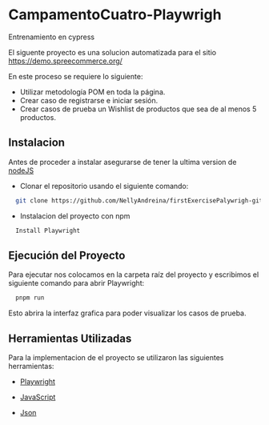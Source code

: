 # CampamentoCuatro-Playwrigh
Entrenamiento en cypress

El siguente proyecto es una solucion automatizada para el sitio https://demo.spreecommerce.org/ 

En este proceso se requiere lo siguiente: 

- Utilizar metodología POM en toda la página.
- Crear caso de registrarse e iniciar sesión.
- Crear casos de prueba un Wishlist de productos que sea de al menos 5 productos.

## Instalacion

Antes de proceder a instalar asegurarse de tener la ultima version de [nodeJS](https://nodejs.org/en/download/package-manager/current)

* Clonar el repositorio usando el siguiente comando: 

```bash
  git clone https://github.com/NellyAndreina/firstExercisePalywrigh-git.git
```

* Instalacion del proyecto con npm

```bash
  Install Playwright
```

## Ejecución del Proyecto 

Para ejecutar nos colocamos en la carpeta raíz del proyecto y escribimos el siguiente comando para abrir Playwright:

```bash
  pnpm run
```
Esto abrira la interfaz grafica para poder visualizar los casos de prueba.
    
## Herramientas Utilizadas

Para la implementacion de el proyecto se utilizaron las siguientes herramientas:

* [Playwright](https://playwright.dev/docs/getting-started-vscode)

* [JavaScript](https://developer.mozilla.org/es/docs/Web/JavaScript)

* [Json](https://developer.mozilla.org/es/docs/Web/JavaScript/Reference/Global_Objects/JSON)

